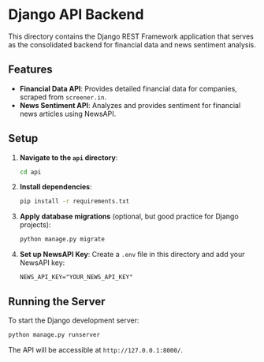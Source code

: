 # Django API Backend

This directory contains the Django REST Framework application that serves as the consolidated backend for financial data and news sentiment analysis.

## Features
- **Financial Data API**: Provides detailed financial data for companies, scraped from `screener.in`.
- **News Sentiment API**: Analyzes and provides sentiment for financial news articles using NewsAPI.

## Setup

1.  **Navigate to the `api` directory**:
    ```bash
    cd api
    ```

2.  **Install dependencies**:
    ```bash
    pip install -r requirements.txt
    ```

3.  **Apply database migrations** (optional, but good practice for Django projects):
    ```bash
    python manage.py migrate
    ```

4.  **Set up NewsAPI Key**:
    Create a `.env` file in this directory and add your NewsAPI key:
    ```
    NEWS_API_KEY="YOUR_NEWS_API_KEY"
    ```

## Running the Server

To start the Django development server:

```bash
python manage.py runserver
```

The API will be accessible at `http://127.0.0.1:8000/`.